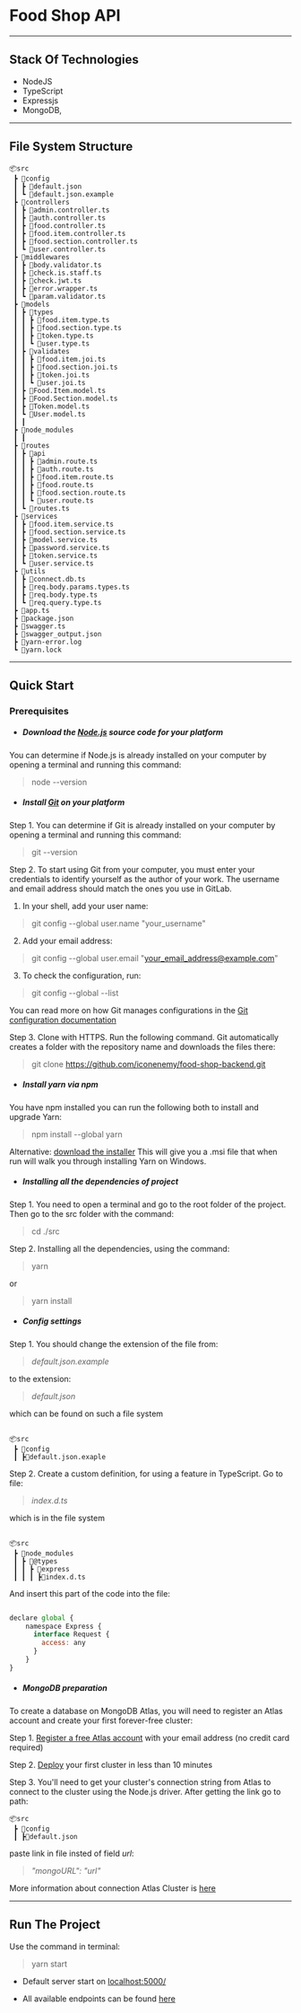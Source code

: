 # Food Shop API

---

## Stack Of Technologies

* NodeJS
* TypeScript
* Expressjs
* MongoDB, 
___

## File System Structure

```
📦src
 ┣ 📂config
 ┃ ┣ 📜default.json
 ┃ ┗ 📜default.json.example
 ┣ 📂controllers
 ┃ ┣ 📜admin.controller.ts
 ┃ ┣ 📜auth.controller.ts
 ┃ ┣ 📜food.controller.ts
 ┃ ┣ 📜food.item.controller.ts
 ┃ ┣ 📜food.section.controller.ts
 ┃ ┗ 📜user.controller.ts
 ┣ 📂middlewares
 ┃ ┣ 📜body.validator.ts
 ┃ ┣ 📜check.is.staff.ts
 ┃ ┣ 📜check.jwt.ts
 ┃ ┣ 📜error.wrapper.ts
 ┃ ┗ 📜param.validator.ts
 ┣ 📂models
 ┃ ┣ 📂types
 ┃ ┃ ┣ 📜food.item.type.ts
 ┃ ┃ ┣ 📜food.section.type.ts
 ┃ ┃ ┣ 📜token.type.ts
 ┃ ┃ ┗ 📜user.type.ts
 ┃ ┣ 📂validates
 ┃ ┃ ┣ 📜food.item.joi.ts
 ┃ ┃ ┣ 📜food.section.joi.ts
 ┃ ┃ ┣ 📜token.joi.ts
 ┃ ┃ ┗ 📜user.joi.ts
 ┃ ┣ 📜Food.Item.model.ts
 ┃ ┣ 📜Food.Section.model.ts
 ┃ ┣ 📜Token.model.ts
 ┃ ┗ 📜User.model.ts
 ┃ ┃
 ┣ 📂node_modules
 ┃ ┃
 ┣ 📂routes
 ┃ ┣ 📂api
 ┃ ┃ ┣ 📜admin.route.ts
 ┃ ┃ ┣ 📜auth.route.ts
 ┃ ┃ ┣ 📜food.item.route.ts
 ┃ ┃ ┣ 📜food.route.ts
 ┃ ┃ ┣ 📜food.section.route.ts
 ┃ ┃ ┗ 📜user.route.ts
 ┃ ┗ 📜routes.ts
 ┣ 📂services
 ┃ ┣ 📜food.item.service.ts
 ┃ ┣ 📜food.section.service.ts
 ┃ ┣ 📜model.service.ts
 ┃ ┣ 📜password.service.ts
 ┃ ┣ 📜token.service.ts
 ┃ ┗ 📜user.service.ts
 ┣ 📂utils
 ┃ ┣ 📜connect.db.ts
 ┃ ┣ 📜req.body.params.types.ts
 ┃ ┣ 📜req.body.type.ts
 ┃ ┗ 📜req.query.type.ts
 ┣ 📜app.ts
 ┣ 📜package.json
 ┣ 📜swagger.ts
 ┣ 📜swagger_output.json
 ┣ 📜yarn-error.log
 ┗ 📜yarn.lock
 ```
 ___

## Quick Start

### Prerequisites

* ##### Download the [Node.js](https://nodejs.org/en/download/current/) source code for your platform

You can determine if Node.js is already installed on your computer by opening a terminal and running this command:

> node --version

* ##### Install [Git](https://github.com/) on your platform

Step 1. You can determine if Git is already installed on your computer by opening a terminal and running this command:

> git --version

Step 2. To start using Git from your computer, you must enter your credentials to identify yourself as the author of your work. The username and email address should match the ones you use in GitLab.

1. In your shell, add your user name:

> git config --global user.name "your_username"


2. Add your email address:

> git config --global user.email "your_email_address@example.com"

3. To check the configuration, run:

> git config --global --list

You can read more on how Git manages configurations in the [Git configuration documentation](https://git-scm.com/book/en/v2/Customizing-Git-Git-Configuration)


Step 3. Clone with HTTPS. Run the following command. Git automatically creates a folder with the repository name and downloads the files there:

> git clone https://github.com/iconenemy/food-shop-backend.git

* ##### Install yarn via npm

You have npm installed you can run the following both to install and upgrade Yarn:

> npm install --global yarn

Alternative: [download the installer](https://classic.yarnpkg.com/lang/en/docs/install/#windows-stable) This will give you a .msi file that when run will walk you through installing Yarn on Windows.

* ##### Installing all the dependencies of project

Step 1. You need to open a terminal and go to the root folder of the project. Then go to the src folder with the command:

> cd ./src

Step 2. Installing all the dependencies, using the command:

> yarn

or

> yarn install

* #####  Сonfig settings

Step 1. You should change the extension of the file from:  

> _default.json.example_ 

to the extension:
> _default.json_

which can be found on such a file system

```

📦src
 ┣ 📂config
 ┃ ┣📜default.json.exaple
 ```

Step 2. Create a custom definition, for using a feature in TypeScript. Go to file:

> _index.d.ts_

which is in the file system

```

📦src
 ┣ 📂node_modules
 ┃ ┣ 📂@types
 ┃ ┃ ┣ 📂express
 ┃ ┃ ┃ ┣📜index.d.ts 
 ```

And insert this part of the code into the file:

```javascript

declare global {
    namespace Express {
      interface Request {
        access: any
      }
    }
} 
```

* ##### MongoDB preparation

To create a database on MongoDB Atlas, you will need to register an Atlas account and create your first forever-free cluster:

Step 1. [Register a free Atlas account](https://account.mongodb.com/account/register) with your email address (no credit card required)

Step 2. [Deploy](https://www.mongodb.com/basics/create-database) your first cluster in less than 10 minutes


Step 3. You'll need to get your cluster's connection string from Atlas to connect to the cluster using the Node.js driver. Аfter getting the link go to path: 

```
📦src
 ┣ 📂config
 ┃ ┣📜default.json
 ```

paste link in file insted of field _url_:

> _"mongoURL": "url"_

More information about connection Atlas Cluster is [here](https://www.mongodb.com/docs/atlas/tutorial/connect-to-your-cluster/)
___

## Run The Project

Use the command in terminal:

> yarn start 

* Default server start on [localhost:5000/](localhost:5000)

* All available endpoints can be found [here](http://localhost:5000/doc/#)

